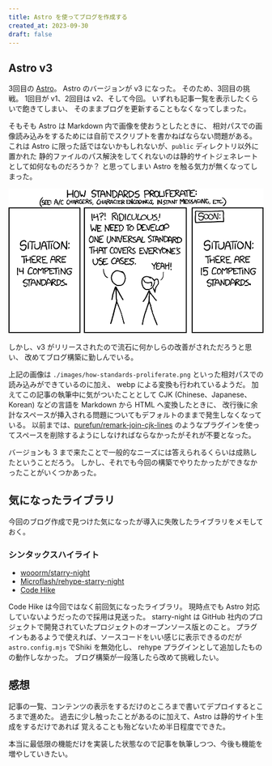 ```yaml
---
title: Astro を使ってブログを作成する
created_at: 2023-09-30
draft: false
---
```


## Astro v3

3回目の [Astro](https://astro.build/)。
Astro のバージョンが v3 になった。
そのため、3回目の挑戦。
1回目が v1、2回目は v2、そして今回。
いずれも記事一覧を表示したくらいで飽きてしまい、
そのままブログを更新することもなくなってしまった。

そもそも Astro は Markdown 内で画像を使おうとしたときに、
相対パスでの画像読み込みをするためには自前でスクリプトを書かねばならない問題がある。
これは Astro に限った話ではないかもしれないが、`public` ディレクトリ以外に置かれた
静的ファイルのパス解決をしてくれないのは静的サイトジェネレートとして如何なものだろうか？
と思ってしまい Astro を触る気力が無くなってしまった。

![HOW STANDARDS PROLIFERATE](./images/how-standards-proliferate.png)

しかし、v3 がリリースされたので流石に何かしらの改善がされただろうと思い、
改めてブログ構築に勤しんでいる。

上記の画像は `./images/how-standards-proliferate.png` といった相対パスでの読み込みができているのに加え、
webp による変換も行われているようだ。
加えてこの記事の執筆中に気がついたこととして CJK (Chinese、Japanese、Korean) などの言語を Markdown から HTML へ変換したときに、
改行後に余計なスペースが挿入される問題についてもデフォルトのままで発生しなくなっている。
以前までは、[purefun/remark-join-cjk-lines](https://github.com/purefun/remark-join-cjk-lines) のようなプラグインを使ってスペースを削除するようにしなければならなかったがそれが不要となった。

バージョンも 3 まで来たことで一般的なニーズには答えられるくらいは成熟したということだろう。
しかし、それでも今回の構築でやりたかったができなかったことがいくつかあった。

## 気になったライブラリ

今回のブログ作成で見つけた気になったが導入に失敗したライブラリをメモしておく。

### シンタックスハイライト

- [wooorm/starry-night](https://github.com/wooorm/starry-night)
- [Microflash/rehype-starry-night](https://github.com/Microflash/rehype-starry-night)
- [Code Hike](https://codehike.org/)

Code Hike は今回ではなく前回気になったライブラリ。
現時点でも Astro 対応していないようだったので採用は見送った。
starry-night は GitHub 社内のプロジェクトで開発されていたプロジェクトのオープンソース版とのこと。
プラグインもあるようで使えれば、ソースコードをいい感じに表示できるのだが `astro.config.mjs` でShiki を無効化し、
rehype プラグインとして追加したものの動作しなかった。
ブログ構築が一段落したら改めて挑戦したい。

## 感想

記事の一覧、コンテンツの表示をするだけのところまで書いてデプロイするところまで進めた。
過去に少し触ったことがあるのに加えて、Astro は静的サイト生成をするだけであれば
覚えることも殆どないため半日程度でできた。

本当に最低限の機能だけを実装した状態なので記事を執筆しつつ、今後も機能を増やしていきたい。
